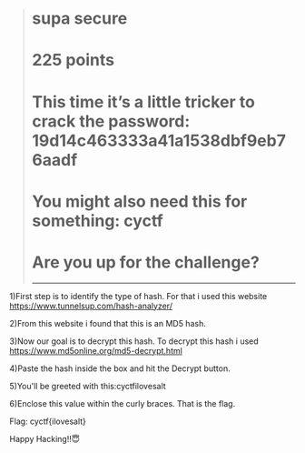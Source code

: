 > # supa secure
>
> # 225 points
>
> # This time it’s a little tricker to crack the password: 19d14c463333a41a1538dbf9eb76aadf
>
> # You might also need this for something: cyctf
>
> # Are you up for the challenge?
>
> ---------------------------------------------------------------------------------------------------
1)First step is to identify the type of hash. For that i used this website
https://www.tunnelsup.com/hash-analyzer/

2)From this website i found that this is an MD5 hash.

3)Now our goal is to decrypt this hash. To decrypt this hash i used
https://www.md5online.org/md5-decrypt.html

4)Paste the hash inside the box and hit the Decrypt button.

5)You'll be greeted with this:cyctfilovesalt

6)Enclose this value within the curly braces. That is the flag.


Flag: cyctf{ilovesalt}

Happy Hacking!!😇
